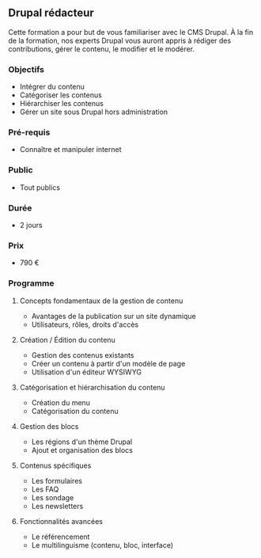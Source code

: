 ## Drupal rédacteur

Cette formation a pour but de vous familiariser avec le CMS Drupal. À la fin de la formation, nos experts Drupal vous auront appris à rédiger des contributions, gérer le contenu, le modifier et le modérer.

### Objectifs

   * Intégrer du contenu
   * Catégoriser les contenus
   * Hiérarchiser les contenus
   * Gérer un site sous Drupal hors administration

### Pré-requis

   * Connaître et manipuler internet

### Public

  * Tout publics

### Durée

* 2 jours

### Prix

* 790 €

### Programme

1. Concepts fondamentaux de la gestion de contenu
    * Avantages de la publication sur un site dynamique
    * Utilisateurs, rôles, droits d'accès

2. Création / Édition du contenu
    * Gestion des contenus existants
    * Créer un contenu à partir d'un modèle de page
    * Utilisation d'un éditeur WYSIWYG

3. Catégorisation et hiérarchisation du contenu
    * Création du menu
    * Catégorisation du contenu

4. Gestion des blocs
    * Les régions d'un thème Drupal
    * Ajout et organisation des blocs

5. Contenus spécifiques
    * Les formulaires
    * Les FAQ
    * Les sondage
    * Les newsletters

6. Fonctionnalités avancées
    * Le référencement
    * Le multilinguisme (contenu, bloc, interface)


